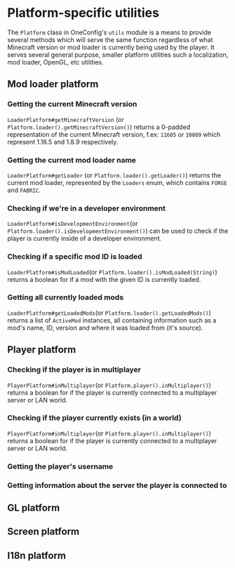 # Platform-specific utilities

The `Platform` class in OneConfig's `utils` module is a means to provide several methods which will serve the same function regardless of what Minecraft version or mod loader is currently being used by the player. It serves several general purpose, smaller platform utilities such a localization, mod loader, OpenGL, etc utilities.

## Mod loader platform

### Getting the current Minecraft version

`LoaderPlatform#getMinecraftVersion` (or `Platform.loader().getMinecraftVersion()`) returns a 0-padded representation of the current Minecraft version, f.ex: `11605` or `10809` which represent 1.16.5 and 1.8.9 respectively.

### Getting the current mod loader name

`LoaderPlatform#getLoader` (or `Platform.loader().getLoader()`) returns the current mod loader, represented by the `Loaders` enum, which contains `FORGE` and `FABRIC`.

### Checking if we're in a developer environment

`LoaderPlatform#isDevelopmentEnvironment`(or `Platform.loader().isDevelopmentEnvironment()`) can be used to check if the player is currently inside of a developer environment.

### Checking if a specific mod ID is loaded

`LoaderPlatform#isModLoaded`(or `Platform.loader().isModLoaded(String)`) returns a boolean for if a mod with the given ID is currently loaded.

### Getting all currently loaded mods

`LoaderPlatform#getLoadedMods`(or `Platform.loader().getLoadedMods()`) returns a list of `ActiveMod` instances, all containing information such as a mod's name, ID, version and where it was loaded from (it's source).

## Player platform

### Checking if the player is in multiplayer

`PlayerPlatform#inMultiplayer`(or `Platform.player().inMultiplayer()`) returns a boolean for if the player is currently connected to a multiplayer server or LAN world.

### Checking if the player currently exists (in a world)

`PlayerPlatform#inMultiplayer`(or `Platform.player().inMultiplayer()`) returns a boolean for if the player is currently connected to a multiplayer server or LAN world.

### Getting the player's username



### Getting information about the server the player is connected to



## GL platform



## Screen platform



## I18n platform

